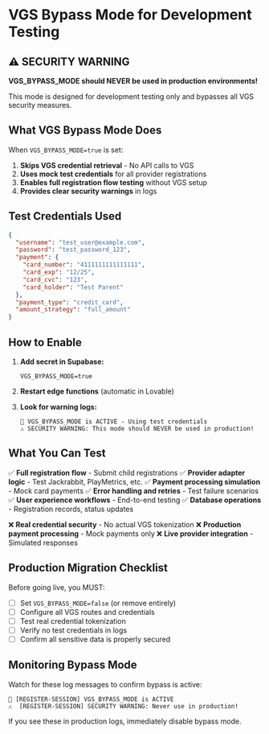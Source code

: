 # VGS Bypass Mode for Development Testing

## ⚠️ SECURITY WARNING
**VGS_BYPASS_MODE should NEVER be used in production environments!**

This mode is designed for development testing only and bypasses all VGS security measures.

## What VGS Bypass Mode Does

When `VGS_BYPASS_MODE=true` is set:

1. **Skips VGS credential retrieval** - No API calls to VGS
2. **Uses mock test credentials** for all provider registrations
3. **Enables full registration flow testing** without VGS setup
4. **Provides clear security warnings** in logs

## Test Credentials Used

```json
{
  "username": "test_user@example.com",
  "password": "test_password_123",
  "payment": {
    "card_number": "4111111111111111",
    "card_exp": "12/25", 
    "card_cvc": "123",
    "card_holder": "Test Parent"
  },
  "payment_type": "credit_card",
  "amount_strategy": "full_amount"
}
```

## How to Enable

1. **Add secret in Supabase:**
   ```
   VGS_BYPASS_MODE=true
   ```

2. **Restart edge functions** (automatic in Lovable)

3. **Look for warning logs:**
   ```
   🚨 VGS_BYPASS_MODE is ACTIVE - Using test credentials
   ⚠️ SECURITY WARNING: This mode should NEVER be used in production!
   ```

## What You Can Test

✅ **Full registration flow** - Submit child registrations
✅ **Provider adapter logic** - Test Jackrabbit, PlayMetrics, etc.
✅ **Payment processing simulation** - Mock card payments
✅ **Error handling and retries** - Test failure scenarios
✅ **User experience workflows** - End-to-end testing
✅ **Database operations** - Registration records, status updates

❌ **Real credential security** - No actual VGS tokenization
❌ **Production payment processing** - Mock payments only
❌ **Live provider integration** - Simulated responses

## Production Migration Checklist

Before going live, you MUST:

- [ ] Set `VGS_BYPASS_MODE=false` (or remove entirely)
- [ ] Configure all VGS routes and credentials
- [ ] Test real credential tokenization
- [ ] Verify no test credentials in logs
- [ ] Confirm all sensitive data is properly secured

## Monitoring Bypass Mode

Watch for these log messages to confirm bypass is active:

```
🚨 [REGISTER-SESSION] VGS_BYPASS_MODE is ACTIVE
⚠️  [REGISTER-SESSION] SECURITY WARNING: Never use in production!
```

If you see these in production logs, immediately disable bypass mode.